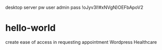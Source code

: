 desktop server pw
user admin
pass !oJyv3l!#xNVgN)OEFbApoV2

# hello-world
create ease of access in requesting appointment
Wordpress Healthcare 
